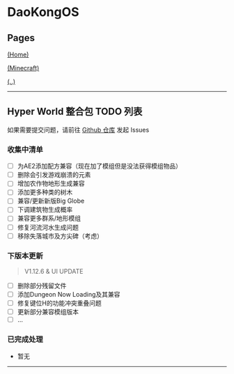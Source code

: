 # DaoKongOS

## Pages

[(Home)](/)

[(Minecraft)](/pages/minecraft)

[(..)](./../hyper-world)

---

## Hyper World 整合包 TODO 列表

如果需要提交问题，请前往 [Github 仓库](https://github.com/YELANDAOKONG/McPackHyperWorld/) 发起 Issues

### 收集中清单

- [ ] 为AE2添加配方兼容（现在加了模组但是没法获得模组物品）
- [ ] 删除会引发游戏崩溃的元素
- [ ] 增加农作物地形生成兼容
- [ ] 添加更多种类的树木
- [ ] 兼容/更新新版Big Globe
- [ ] 下调建筑物生成概率
- [ ] 兼容更多群系/地形模组
- [ ] 修复河流河水生成问题
- [ ] 移除失落城市及方尖碑（考虑）

### 下版本更新

> V1.12.6 & UI UPDATE

- [ ] 删除部分残留文件
- [ ] 添加Dungeon Now Loading及其兼容
- [ ] 修复键位H的功能冲突重叠问题
- [ ] 更新部分兼容模组版本
- [ ] ...

### 已完成处理

- 暂无

---

<script src="https://giscus.app/client.js"
        data-repo="YELANDAOKONG/DaoKongOS"
        data-repo-id="R_kgDOOCWX7g"
        data-category="Announcements"
        data-category-id="DIC_kwDOOCWX7s4CngzH"
        data-mapping="pathname"
        data-strict="0"
        data-reactions-enabled="1"
        data-emit-metadata="0"
        data-input-position="top"
        data-theme="preferred_color_scheme"
        data-lang="zh-CN"
        crossorigin="anonymous"
        async>
</script>

<script>
    var _hmt = _hmt || [];
    (function() {
        var hm = document.createElement("script");
        hm.src = "https://hm.baidu.com/hm.js?e467154e934c2dc14879fbb2df219013";
        var s = document.getElementsByTagName("script")[0];
        s.parentNode.insertBefore(hm, s);
    })();
</script>
